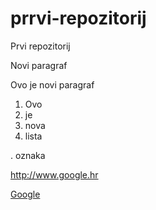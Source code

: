 prrvi-repozitorij
=================

Prvi repozitorij

Novi paragraf

<p>Ovo je novi paragraf</p>

1. Ovo 
2. je
3. nova
4. lista

. oznaka


http://www.google.hr

[Google](http://www.google.hr)